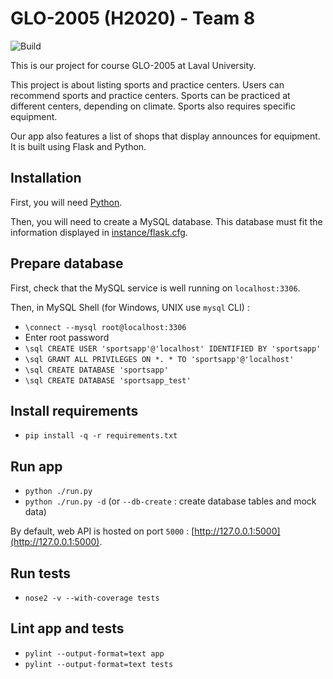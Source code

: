 # GLO-2005 (H2020) - Team 8

![Build](https://github.com/ExiledNarwal28/glo-2005-sportsapp/workflows/Build/badge.svg?branch=master)

This is our project for course GLO-2005 at Laval University.

This project is about listing sports and practice centers. Users can recommend sports and practice centers. Sports can be practiced at different centers, depending on climate. Sports also requires specific equipment.

Our app also features a list of shops that display announces for equipment. It is built using Flask and Python.

## Installation

First, you will need [Python](https://www.python.org/downloads/).

Then, you will need to create a MySQL database. This database must fit the information displayed in [instance/flask.cfg](instance/flask.cfg).

## Prepare database

First, check that the MySQL service is well running on `localhost:3306`.

Then, in MySQL Shell (for Windows, UNIX use `mysql` CLI) : 

- `\connect --mysql root@localhost:3306`
- Enter root password
- `\sql CREATE USER 'sportsapp'@'localhost' IDENTIFIED BY 'sportsapp'`
- `\sql GRANT ALL PRIVILEGES ON *. * TO 'sportsapp'@'localhost'`
- `\sql CREATE DATABASE 'sportsapp'`
- `\sql CREATE DATABASE 'sportsapp_test'`

## Install requirements

- `pip install -q -r requirements.txt`

## Run app

- `python ./run.py`
- `python ./run.py -d` (or `--db-create` : create database tables and mock data)

By default, web API is hosted on port `5000` : [http://127.0.0.1:5000](http://127.0.0.1:5000).

## Run tests

- `nose2 -v --with-coverage tests`

## Lint app and tests

- `pylint --output-format=text app`
- `pylint --output-format=text tests`
